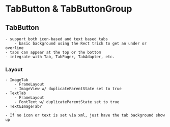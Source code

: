 # TabButton & TabButtonGroup

## TabButton
	- support both icon-based and text based tabs
		- basic background using the Rect trick to get an under or overline
	- tabs can appear at the top or the bottom
	- integrate with Tab, TabPager, TabAdapter, etc.

### Layout
	- ImageTab
		- FrameLayout
		- ImageView w/ duplicateParentState set to true
	- TextTab
		- FrameLayout
		- FontText w/ duplicateParentState set to true
	- Text&ImageTab?
		- 	
	- If no icon or text is set via xml, just have the tab background show up